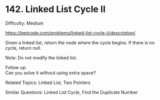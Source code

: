 # 142. Linked List Cycle II

Difficulty: Medium

https://leetcode.com/problems/linked-list-cycle-ii/description/

Given a linked list, return the node where the cycle begins. If there is no cycle, return null.

Note: Do not modify the linked list.

Follow up:  
Can you solve it without using extra space?

Related Topics: Linked List, Two Pointers

Similar Questions: Linked List Cycle, Find the Duplicate Number
